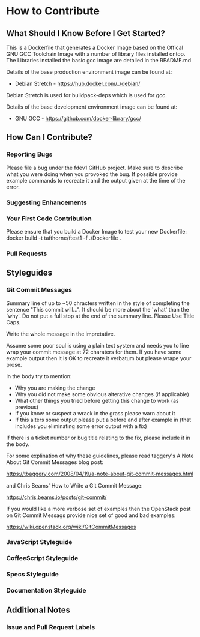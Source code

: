 # How to Contribute

## What Should I Know Before I Get Started?

This is a Dockerfile that generates a Docker Image based on the Offical GNU GCC
Toolchain Image with a number of library files installed ontop.  The Libraries
installed the basic gcc image are detailed in the README.md

Details of the base production environment image can be found at:
* Debian Stretch - https://hub.docker.com/_/debian/

Debian Stretch is used for buildpack-deps which is used for gcc.

Details of the base development environment image can be found at:
* GNU GCC - https://github.com/docker-library/gcc/

## How Can I Contribute?

### Reporting Bugs

Please file a bug under the fdev1 GitHub project.  Make sure to describe what
you were doing when you provoked the bug.  If possible provide example commands
to recreate it and the output given at the time of the error.

### Suggesting Enhancements
### Your First Code Contribution

Please ensure that you build a Docker Image to test your new Dockerfile:
 docker build -t tafthorne/ftest1 -f ./Dockerfile .

### Pull Requests

## Styleguides

### Git Commit Messages

Summary line of up to ~50 chracters written in the style of completing the
sentence "This commit will...".  It should be more about the 'what' than the
'why'.  Do not put a full stop at the end of the summary line.  Please Use
Title Caps.

Write the whole message in the impretative.

Assume some poor soul is using a plain text system and needs you to line wrap
your commit message at 72 charaters for them.  If you have some example output
then it is OK to recreate it verbatum but please wrape your prose.

In the body try to mention:
* Why you are making the change
* Why you did not make some obvious alterative changes (if applicable)
* What other things you tried before getting this change to work (as previous)
* If you know or suspect a wrack in the grass please warn about it
* If this alters some output please put a before and after example in (that
includes you eliminating some error output with a fix)

If there is a ticket number or bug title relating to the fix, please include it
in the body.

For some explination of why these guidelines, please read taggery's A Note
About Git Commit Messages blog post:

https://tbaggery.com/2008/04/19/a-note-about-git-commit-messages.html

and Chris Beams' How to Write a Git Commit Message:

https://chris.beams.io/posts/git-commit/

If you would like a more verbose set of examples then the OpenStack post on 
Git Commit Messags provide nice set of good and bad examples:

https://wiki.openstack.org/wiki/GitCommitMessages

### JavaScript Styleguide
### CoffeeScript Styleguide
### Specs Styleguide
### Documentation Styleguide

## Additional Notes
### Issue and Pull Request Labels

